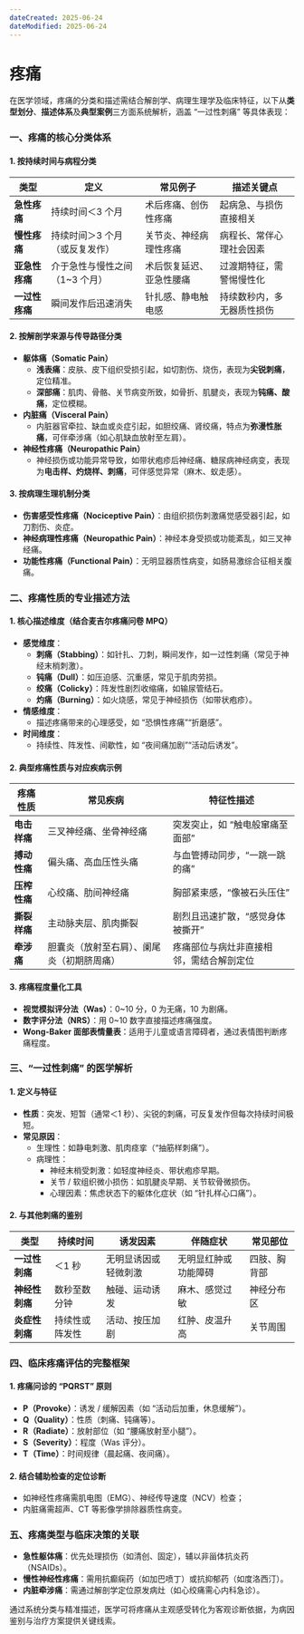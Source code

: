 ```yaml
---
dateCreated: 2025-06-24
dateModified: 2025-06-24
---
```

# 疼痛

在医学领域，疼痛的分类和描述需结合解剖学、病理生理学及临床特征，以下从**类型划分**、**描述体系**及**典型案例**三方面系统解析，涵盖 “一过性刺痛” 等具体表现：

### **一、疼痛的核心分类体系**

#### **1. 按持续时间与病程分类**

|类型|定义|常见例子|描述关键点|
|---|---|---|---|
|**急性疼痛**|持续时间＜3 个月|术后疼痛、创伤性疼痛|起病急、与损伤直接相关|
|**慢性疼痛**|持续时间＞3 个月（或反复发作）|关节炎、神经病理性疼痛|病程长、常伴心理社会因素|
|**亚急性疼痛**|介于急性与慢性之间（1~3 个月）|术后恢复延迟、亚急性腰痛|过渡期特征，需警惕慢性化|
|**一过性疼痛**|瞬间发作后迅速消失|针扎感、静电触电感|持续数秒内，多无器质性损伤|

#### **2. 按解剖学来源与传导路径分类**

- **躯体痛（Somatic Pain）**
    - **浅表痛**：皮肤、皮下组织受损引起，如切割伤、烧伤，表现为**尖锐刺痛**，定位精准。
    - **深部痛**：肌肉、骨骼、关节病变所致，如骨折、肌腱炎，表现为**钝痛、酸痛**，定位模糊。
- **内脏痛（Visceral Pain）**
    - 内脏器官牵拉、缺血或炎症引起，如胆绞痛、肾绞痛，特点为**弥漫性胀痛**，可伴牵涉痛（如心肌缺血放射至左肩）。
- **神经性疼痛（Neuropathic Pain）**
    - 神经损伤或功能异常导致，如带状疱疹后神经痛、糖尿病神经病变，表现为**电击样、灼烧样、刺痛**，可伴感觉异常（麻木、蚁走感）。

#### **3. 按病理生理机制分类**

- **伤害感受性疼痛（Nociceptive Pain）**：由组织损伤刺激痛觉感受器引起，如刀割伤、炎症。
- **神经病理性疼痛（Neuropathic Pain）**：神经本身受损或功能紊乱，如三叉神经痛。
- **功能性疼痛（Functional Pain）**：无明显器质性病变，如肠易激综合征相关腹痛。

### **二、疼痛性质的专业描述方法**

#### **1. 核心描述维度（结合麦吉尔疼痛问卷 MPQ）**

- **感觉维度**：
    - **刺痛（Stabbing）**：如针扎、刀刺，瞬间发作，如一过性刺痛（常见于神经末梢刺激）。
    - **钝痛（Dull）**：如压迫感、沉重感，常见于肌肉劳损。
    - **绞痛（Colicky）**：阵发性剧烈收缩痛，如输尿管结石。
    - **灼痛（Burning）**：如火烧感，常见于神经损伤（如带状疱疹）。
- **情感维度**：
    - 描述疼痛带来的心理感受，如 “恐惧性疼痛”“折磨感”。
- **时间维度**：
    - 持续性、阵发性、间歇性，如 “夜间痛加剧”“活动后诱发”。

#### **2. 典型疼痛性质与对应疾病示例**

|疼痛性质|常见疾病|特征性描述|
|---|---|---|
|**电击样痛**|三叉神经痛、坐骨神经痛|突发突止，如 “触电般窜痛至面部”|
|**搏动性痛**|偏头痛、高血压性头痛|与血管搏动同步，“一跳一跳的痛”|
|**压榨性痛**|心绞痛、肋间神经痛|胸部紧束感，“像被石头压住”|
|**撕裂样痛**|主动脉夹层、肌肉撕裂|剧烈且迅速扩散，“感觉身体被撕开”|
|**牵涉痛**|胆囊炎（放射至右肩）、阑尾炎（初期脐周痛）|疼痛部位与病灶非直接相邻，需结合解剖定位|

#### **3. 疼痛程度量化工具**

- **视觉模拟评分法（Was）**：0~10 分，0 为无痛，10 为剧痛。
- **数字评分法（NRS）**：用 0~10 数字直接描述疼痛强度。
- **Wong-Baker 面部表情量表**：适用于儿童或语言障碍者，通过表情图判断疼痛程度。

### **三、“一过性刺痛” 的医学解析**

#### **1. 定义与特征**

- **性质**：突发、短暂（通常＜1 秒）、尖锐的刺痛，可反复发作但每次持续时间极短。
- **常见原因**：
    - 生理性：如静电刺激、肌肉痉挛（“抽筋样刺痛”）。
    - 病理性：
        - 神经末梢受刺激：如轻度神经炎、带状疱疹早期。
        - 关节 / 软组织微小损伤：如肌腱炎早期、关节软骨微损伤。
        - 心理因素：焦虑状态下的躯体化症状（如 “针扎样心口痛”）。

#### **2. 与其他刺痛的鉴别**

|类型|持续时间|诱发因素|伴随症状|常见部位|
|---|---|---|---|---|
|**一过性刺痛**|＜1 秒|无明显诱因或轻微刺激|无明显红肿或功能障碍|四肢、胸背部|
|**神经性刺痛**|数秒至数分钟|触碰、运动诱发|麻木、感觉过敏|神经分布区|
|**炎症性刺痛**|持续性或阵发性|活动、按压加剧|红肿、皮温升高|关节周围|

### **四、临床疼痛评估的完整框架**

#### **1. 疼痛问诊的 “PQRST” 原则**

- **P（Provoke）**：诱发 / 缓解因素（如 “活动后加重，休息缓解”）。
- **Q（Quality）**：性质（刺痛、钝痛等）。
- **R（Radiate）**：放射部位（如 “腰痛放射至小腿”）。
- **S（Severity）**：程度（Was 评分）。
- **T（Time）**：时间规律（晨起痛、夜间痛）。

#### **2. 结合辅助检查的定位诊断**

- 如神经性疼痛需肌电图（EMG）、神经传导速度（NCV）检查；
- 内脏痛需超声、CT 等影像学排除器质性病变。

### **五、疼痛类型与临床决策的关联**

- **急性躯体痛**：优先处理损伤（如清创、固定），辅以非甾体抗炎药（NSAIDs）。
- **慢性神经性疼痛**：需用抗癫痫药（如加巴喷丁）或抗抑郁药（如度洛西汀）。
- **内脏牵涉痛**：需通过解剖学定位原发病灶（如心绞痛需心内科急诊）。

通过系统分类与精准描述，医学可将疼痛从主观感受转化为客观诊断依据，为病因鉴别与治疗方案提供关键线索。
